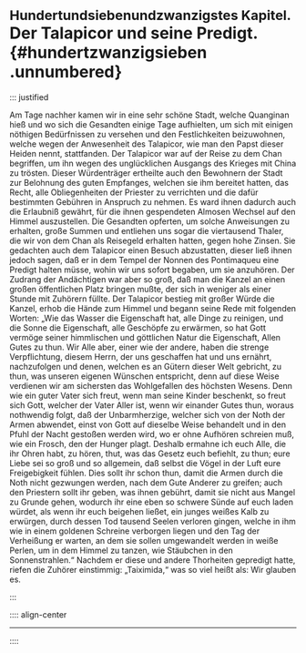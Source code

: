 # <small>Hundertundsiebenundzwanzigstes Kapitel.</small><br />Der Talapicor und seine Predigt.{#hundertzwanzigsieben .unnumbered}

::: justified

Am Tage nachher kamen wir in eine sehr schöne Stadt, welche Quanginan hieß und
wo sich die Gesandten einige Tage aufhielten, um sich mit einigen nöthigen
Bedürfnissen zu versehen und den Festlichkeiten beizuwohnen, welche wegen der
Anwesenheit des Talapicor, wie man den Papst dieser Heiden nennt, stattfanden.
Der Talapicor war auf der Reise zu dem Chan begriffen, um ihn wegen des
unglücklichen Ausgangs des Krieges mit China zu trösten. Dieser Würdenträger
ertheilte auch den Bewohnern der Stadt zur Belohnung des guten Empfanges,
welchen sie ihm bereitet hatten, das Recht, alle Obliegenheiten der Priester zu
verrichten und die dafür bestimmten Gebühren in Anspruch zu nehmen. Es ward
ihnen dadurch auch die Erlaubniß gewährt, für die ihnen gespendeten Almosen
Wechsel auf den Himmel auszustellen. Die Gesandten opferten, um solche
Anweisungen zu erhalten, große Summen und entliehen uns sogar die viertausend
Thaler, die wir von dem Chan als Reisegeld erhalten hatten, gegen hohe Zinsen.
Sie gedachten auch dem Talapicor einen Besuch abzustatten, dieser ließ ihnen
jedoch sagen, daß er in dem Tempel der Nonnen des Pontimaqueu eine Predigt
halten müsse, wohin wir uns sofort begaben, um sie anzuhören. Der Zudrang der
Andächtigen war aber so groß, daß man die Kanzel an einen großen öffentlichen
Platz bringen mußte, der sich in weniger als einer Stunde mit Zuhörern füllte.
Der Talapicor bestieg mit großer Würde die Kanzel, erhob die Hände zum Himmel
und begann seine Rede mit folgenden Worten: „Wie das Wasser die Eigenschaft hat,
alle Dinge zu reinigen, und die Sonne die Eigenschaft, alle Geschöpfe zu
erwärmen, so hat Gott vermöge seiner himmlischen und göttlichen Natur die
Eigenschaft, Allen Gutes zu thun. Wir Alle aber, einer wie der andere, haben die
strenge Verpflichtung, diesem Herrn, der uns geschaffen hat und uns ernährt,
nachzufolgen und denen, welchen es an Gütern dieser Welt gebricht, zu thun, was
unseren eigenen Wünschen entspricht, denn auf diese Weise verdienen wir am
sichersten das Wohlgefallen des höchsten Wesens. Denn wie ein guter Vater sich
freut, wenn man seine Kinder beschenkt, so freut sich Gott, welcher der Vater
Aller ist, wenn wir einander Gutes thun, woraus nothwendig folgt, daß der
Unbarmherzige, welcher sich von der Noth der Armen abwendet, einst von Gott auf
dieselbe Weise behandelt und in den Pfuhl der Nacht gestoßen werden wird, wo er
ohne Aufhören schreien muß, wie ein Frosch, den der Hunger plagt. Deshalb
ermahne ich euch Alle, die ihr Ohren habt, zu hören, thut, was das Gesetz euch
befiehlt, zu thun; eure Liebe sei so groß und so allgemein, daß selbst die Vögel
in der Luft eure Freigebigkeit fühlen. Dies sollt ihr schon thun, damit die
Armen durch die Noth nicht gezwungen werden, nach dem Gute Anderer zu greifen;
auch den Priestern sollt ihr geben, was ihnen gebührt, damit sie nicht aus
Mangel zu Grunde gehen, wodurch ihr eine eben so schwere Sünde auf euch laden
würdet, als wenn ihr euch beigehen ließet, ein junges weißes Kalb zu erwürgen,
durch dessen Tod tausend Seelen verloren gingen, welche in ihm wie in einem
goldenen Schreine verborgen liegen und den Tag der Verheißung er warten, an dem
sie sollen umgewandelt werden in weiße Perlen, um in dem Himmel zu tanzen, wie
Stäubchen in den Sonnenstrahlen.“ Nachdem er diese und andere Thorheiten
gepredigt hatte, riefen die Zuhörer einstimmig: „Taiximida,“ was so viel heißt
als: Wir glauben es. 

:::

:::: align-center
****
::::
